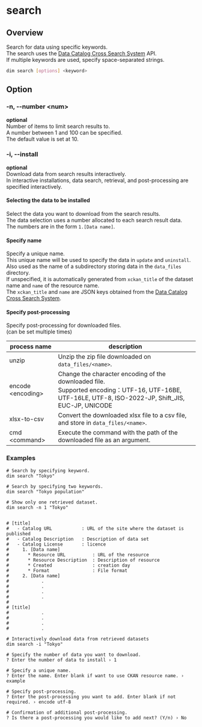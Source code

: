 # search

## Overview

Search for data using specific keywords.\
The search uses the [Data Catalog Cross Search System](https://search.ckan.jp) API.\
If multiple keywords are used, specify space-separated strings.

```bash
dim search [options] <keyword>
```

## Option

### -n, --number \<num\>

**optional**\
Number of items to limit search results to.\
A number between 1 and 100 can be specified.\
The default value is set at 10.

### -i, --install

**optional**\
Download data from search results interactively.\
In interactive installations, data search, retrieval, and post-processing are specified interactively.

#### Selecting the data to be installed

Select the data you want to download from the search results.\
The data selection uses a number allocated to each search result data.\
The numbers are in the form `1.[Data name]`.

#### Specify name

Specify a unique name.\
This unique name will be used to specify the data in `update` and `uninstall`.\
Also used as the name of a subdirectory storing data in the `data_files` directory.\
If unspecified, it is automatically generated from `xckan_title` of the dataset name and `name` of the resource name.\
The `xckan_title` and `name` are JSON keys obtained from the [Data Catalog Cross Search System](https://search.ckan.jp).

#### Specify post-processing

Specify post-processing for downloaded files.\
(can be set multiple times)

| process name        | description                                                                                                                                            |
| ------------------- | ------------------------------------------------------------------------------------------------------------------------------------------------------ |
| unzip               | Unzip the zip file downloaded on `data_files/<name>`.                                                                                                  |
| encode \<encoding\> | Change the character encoding of the downloaded file.<br>Supported encoding：UTF-16, UTF-16BE, UTF-16LE, UTF-8, ISO-2022-JP, Shift_JIS, EUC-JP, UNICODE |
| xlsx-to-csv         | Convert the downloaded xlsx file to a csv file, and store in `data_files/<name>`.                                                                      |
| cmd \<command\>     | Execute the command with the path of the downloaded file as an argument.                                                                               |

### Examples

```
# Search by specifying keyword.
dim search "Tokyo"

# Search by specifying two keywords.
dim search "Tokyo population"

# Show only one retrieved dataset.
dim search -n 1 "Tokyo"


# [title]
#   - Catalog URL           : URL of the site where the dataset is published
#   - Catalog Description   : Description of data set
#   - Catalog License       : licence
#     1. [Data name]
#       * Resource URL          : URL of the resource
#       * Resource Description  : Description of resource
#       * Created               : creation day
#       * Format                : File format
#     2. [Data name]
#            .
#            .
#            .
#            .
#
# [title]
#            .
#            .
#            .
#            .
```

```
# Interactively download data from retrieved datasets
dim search -i "Tokyo"

# Specify the number of data you want to download.
? Enter the number of data to install › 1

# Specify a unique name.
? Enter the name. Enter blank if want to use CKAN resource name. › example

# Specify post-processing.
? Enter the post-processing you want to add. Enter blank if not required. › encode utf-8

# Confirmation of additional post-processing.
? Is there a post-processing you would like to add next? (Y/n) › No
```
